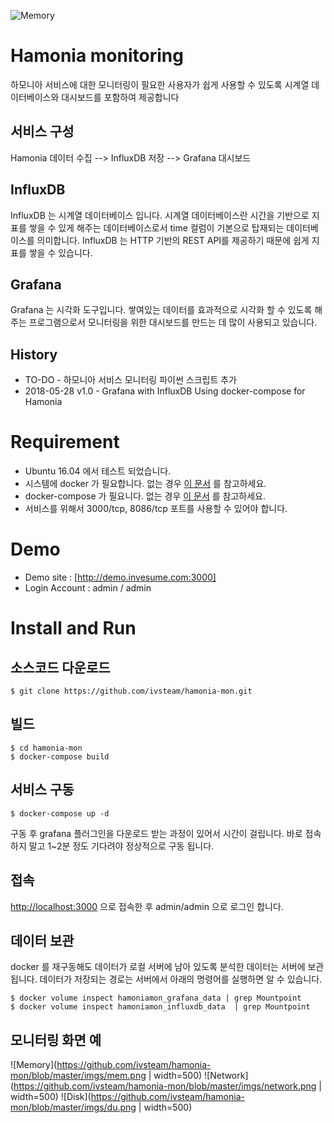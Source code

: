 ![Memory](https://github.com/ivsteam/hamonia-mon/blob/master/imgs/mem.png)

# Hamonia monitoring
하모니아 서비스에 대한 모니터링이 필요한 사용자가 쉽게 사용할 수 있도록 시계열 데이터베이스와 대시보드를 포함하여 제공합니다

## 서비스 구성
Hamonia 데이터 수집 --> InfluxDB 저장 --> Grafana 대시보드

## InfluxDB
InfluxDB 는 시계열 데이터베이스 입니다.
시계열 데이터베이스란 시간을 기반으로 지표를 쌓을 수 있게 해주는 데이터베이스로서 time 컬럼이 기본으로 탑재되는 데이터베이스를 의미합니다.
InfluxDB 는 HTTP 기반의 REST API를 제공하기 때문에 쉽게 지표를 쌓을 수 있습니다.

## Grafana
Grafana 는 시각화 도구입니다. 
쌓여있는 데이터를 효과적으로 시각화 할 수 있도록 해주는 프로그램으로서 모니터링을 위한 대시보드를 만드는 데 많이 사용되고 있습니다.

## History
* TO-DO - 하모니아 서비스 모니터링 파이썬 스크립트 추가
* 2018-05-28 v1.0 - Grafana with InfluxDB Using docker-compose for Hamonia


# Requirement
- Ubuntu 16.04 에서 테스트 되었습니다.
- 시스템에 docker 가 필요합니다. 없는 경우 [이 문서](https://docs.docker.com/install/linux/docker-ce/ubuntu/) 를 참고하세요.
- docker-compose 가 필요니다. 없는 경우 [이 문서](https://docs.docker.com/compose/install/#install-compose) 를 참고하세요.
- 서비스를 위해서 3000/tcp, 8086/tcp 포트를 사용할 수 있어야 합니다. 


# Demo
- Demo site : [http://demo.invesume.com:3000]
- Login Account : admin / admin


# Install and Run

## 소스코드 다운로드
```
$ git clone https://github.com/ivsteam/hamonia-mon.git
```

## 빌드
```
$ cd hamonia-mon
$ docker-compose build
```

## 서비스 구동
```
$ docker-compose up -d
```
구동 후 grafana 플러그인을 다운로드 받는 과정이 있어서 시간이 걸립니다.
바로 접속하지 말고 1~2분 정도 기다려야 정상적으로 구동 됩니다.

## 접속

[http://localhost:3000](http://localhost:3000) 으로 접속한 후 admin/admin 으로 로그인 합니다.

## 데이터 보관
docker 를 재구동해도 데이터가 로컬 서버에 남아 있도록 분석한 데이터는 서버에 보관됩니다.
데이터가 저장되는 경로는 서버에서 아래의 명령어를 실행하면 알 수 있습니다.
```
$ docker volume inspect hamoniamon_grafana_data | grep Mountpoint
$ docker volume inspect hamoniamon_influxdb_data  | grep Mountpoint
```

## 모니터링 화면 예

![Memory](https://github.com/ivsteam/hamonia-mon/blob/master/imgs/mem.png | width=500)
![Network](https://github.com/ivsteam/hamonia-mon/blob/master/imgs/network.png | width=500)
![Disk](https://github.com/ivsteam/hamonia-mon/blob/master/imgs/du.png | width=500)
